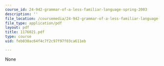 ```yaml
---
course_id: 24-942-grammar-of-a-less-familiar-language-spring-2003
description: ''
file_location: /coursemedia/24-942-grammar-of-a-less-familiar-language-spring-2003/feb030ac64f4c7f2c97f97f03ca611eb_1176021.pdf
file_type: application/pdf
layout: pdf
title: 1176021.pdf
type: course
uid: feb030ac64f4c7f2c97f97f03ca611eb

---
```

None